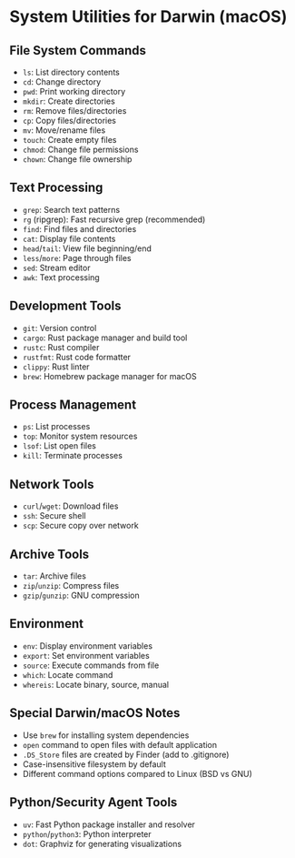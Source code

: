 # System Utilities for Darwin (macOS)

## File System Commands
- `ls`: List directory contents
- `cd`: Change directory
- `pwd`: Print working directory
- `mkdir`: Create directories
- `rm`: Remove files/directories
- `cp`: Copy files/directories
- `mv`: Move/rename files
- `touch`: Create empty files
- `chmod`: Change file permissions
- `chown`: Change file ownership

## Text Processing
- `grep`: Search text patterns
- `rg` (ripgrep): Fast recursive grep (recommended)
- `find`: Find files and directories
- `cat`: Display file contents
- `head`/`tail`: View file beginning/end
- `less`/`more`: Page through files
- `sed`: Stream editor
- `awk`: Text processing

## Development Tools
- `git`: Version control
- `cargo`: Rust package manager and build tool
- `rustc`: Rust compiler
- `rustfmt`: Rust code formatter
- `clippy`: Rust linter
- `brew`: Homebrew package manager for macOS

## Process Management
- `ps`: List processes
- `top`: Monitor system resources
- `lsof`: List open files
- `kill`: Terminate processes

## Network Tools
- `curl`/`wget`: Download files
- `ssh`: Secure shell
- `scp`: Secure copy over network

## Archive Tools
- `tar`: Archive files
- `zip`/`unzip`: Compress files
- `gzip`/`gunzip`: GNU compression

## Environment
- `env`: Display environment variables
- `export`: Set environment variables
- `source`: Execute commands from file
- `which`: Locate command
- `whereis`: Locate binary, source, manual

## Special Darwin/macOS Notes
- Use `brew` for installing system dependencies
- `open` command to open files with default application
- `.DS_Store` files are created by Finder (add to .gitignore)
- Case-insensitive filesystem by default
- Different command options compared to Linux (BSD vs GNU)

## Python/Security Agent Tools
- `uv`: Fast Python package installer and resolver
- `python`/`python3`: Python interpreter
- `dot`: Graphviz for generating visualizations